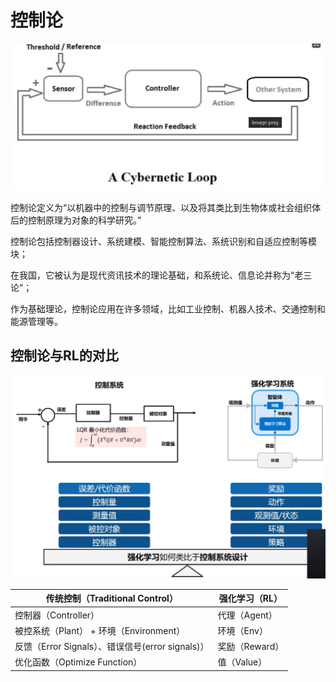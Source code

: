 

<!--
 * @version:
 * @Author:  StevenJokess（蔡舒起） https://github.com/StevenJokess
 * @Date: 2023-04-14 02:08:42
 * @LastEditors:  StevenJokess（蔡舒起） https://github.com/StevenJokess
 * @LastEditTime: 2023-11-09 08:51:49
 * @Description:
 * @Help me: make friends by a867907127@gmail.com and help me get some “foreign” things or service I need in life; 如有帮助，请赞助，失业3年了。![支付宝收款码](https://github.com/StevenJokess/d2rl/blob/master/img/%E6%94%B6.jpg)
 * @TODO::
 * @Reference:
-->
# 控制论

![控制论图](../../img/control_theory.png)

控制论定义为“以机器中的控制与调节原理、以及将其类比到生物体或社会组织体后的控制原理为对象的科学研究。”

控制论包括控制器设计、系统建模、智能控制算法、系统识别和自适应控制等模块；

在我国，它被认为是现代资讯技术的理论基础，和系统论、信息论并称为“老三论”；

作为基础理论，控制论应用在许多领域，比如工业控制、机器人技术、交通控制和能源管理等。

## 控制论与RL的对比

![控制论与RL](../../img/control_VS_RL.png)


| 传统控制（Traditional Control） | 强化学习（RL） |
| --- | --- |
| 控制器（Controller） | 代理（Agent） |
| 被控系统（Plant） + 环境（Environment） | 环境（Env） |
| 反馈（Error Signals）、错误信号(error signals)） | 奖励（Reward） |
| 优化函数（Optimize Function） | 值（Value） |[2]

[1]: https://developer.aliyun.com/article/1201435
[2]: https://cloud.tencent.com/developer/article/1689615

